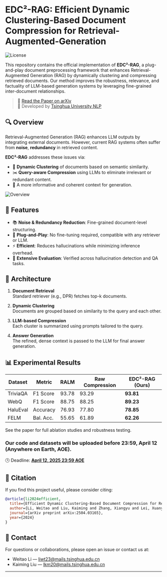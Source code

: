 


# EDC²-RAG: Efficient Dynamic Clustering-Based Document Compression for Retrieval-Augmented-Generation

![License](https://img.shields.io/badge/license-MIT-blue.svg)

This repository contains the official implementation of **EDC²-RAG**, a plug-and-play document preprocessing framework that enhances Retrieval-Augmented Generation (RAG) by dynamically clustering and compressing retrieved documents. Our method improves the robustness, relevance, and factuality of LLM-based generation systems by leveraging fine-grained inter-document relationships.

> 📄 [Read the Paper on arXiv](https://arxiv.org/abs/2504.03165)  
> 🔬 Developed by [Tsinghua University NLP](https://github.com/thunlp)

## 🔍 Overview

Retrieval-Augmented Generation (RAG) enhances LLM outputs by integrating external documents. However, current RAG systems often suffer from **noise**, **redundancy** in retrieved content.

**EDC²-RAG** addresses these issues via:
- 🔗 **Dynamic Clustering** of documents based on semantic similarity.
- ✂️ **Query-aware Compression** using LLMs to eliminate irrelevant or redundant content.
- 🧠 A more informative and coherent context for generation.

![Overview](pictures/overview.png)

## 🚀 Features

- 📚 **Noise & Redundancy Reduction**: Fine-grained document-level structuring.
- 🧩 **Plug-and-Play**: No fine-tuning required, compatible with any retriever or LLM.
- ⚡ **Efficient**: Reduces hallucinations while minimizing inference overhead.
- 🧪 **Extensive Evaluation**: Verified across hallucination detection and QA tasks.

## 🧱 Architecture

1. **Document Retrieval**  
   Standard retriever (e.g., DPR) fetches top-k documents.

2. **Dynamic Clustering**  
   Documents are grouped based on similarity to the query and each other.

3. **LLM-based Compression**  
   Each cluster is summarized using prompts tailored to the query.

4. **Answer Generation**  
   The refined, dense context is passed to the LLM for final answer generation.

## 📊 Experimental Results

| Dataset        | Metric    | RALM | Raw Compression | EDC²-RAG (Ours) |
|----------------|-----------|------|------------------|------------------|
| TriviaQA       | F1 Score  | 93.78 | 93.29           | **93.81**        |
| WebQ           | F1 Score  | 88.75 | 88.25           | **89.23**        |
| HaluEval       | Accuracy  | 76.93 | 77.80           | **78.85**        |
| FELM           | Bal. Acc. | 55.65 | 61.89           | **62.26**        |

See the paper for full ablation studies and robustness testing.

### Our code and datasets will be uploaded before 23:59, April 12 (Anywhere on Earth, AOE).
🕒 Deadline: **[April 12, 2025 23:59 AOE](https://www.timeanddate.com/worldclock/fixedtime.html?msg=Deadline&iso=20250412T2359&p1=1440)**  

## 📄 Citation

If you find this project useful, please consider citing:

```bibtex
@article{li2024efficient,
  title={Efficient Dynamic Clustering-Based Document Compression for Retrieval-Augmented-Generation},
  author={Li, Weitao and Liu, Kaiming and Zhang, Xiangyu and Lei, Xuanyu and Ma, Weizhi and Liu, Yang},
  journal={arXiv preprint arXiv:2504.03165},
  year={2024}
}
```

## 🧠 Contact

For questions or collaborations, please open an issue or contact us at:

- Weitao Li — liwt23@mails.tsinghua.edu.cn
- Kaiming Liu — lkm20@mails.tsinghua.edu.cn

---
